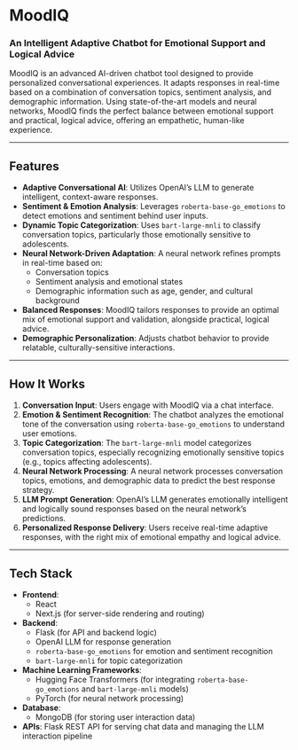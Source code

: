 # MoodIQ

### An Intelligent Adaptive Chatbot for Emotional Support and Logical Advice

MoodIQ is an advanced AI-driven chatbot tool designed to provide personalized conversational experiences. It adapts responses in real-time based on a combination of conversation topics, sentiment analysis, and demographic information. Using state-of-the-art models and neural networks, MoodIQ finds the perfect balance between emotional support and practical, logical advice, offering an empathetic, human-like experience.

---

## Features

- **Adaptive Conversational AI**: Utilizes OpenAI’s LLM to generate intelligent, context-aware responses.
- **Sentiment & Emotion Analysis**: Leverages `roberta-base-go_emotions` to detect emotions and sentiment behind user inputs.
- **Dynamic Topic Categorization**: Uses `bart-large-mnli` to classify conversation topics, particularly those emotionally sensitive to adolescents.
- **Neural Network-Driven Adaptation**: A neural network refines prompts in real-time based on:
  - Conversation topics
  - Sentiment analysis and emotional states
  - Demographic information such as age, gender, and cultural background
- **Balanced Responses**: MoodIQ tailors responses to provide an optimal mix of emotional support and validation, alongside practical, logical advice.
- **Demographic Personalization**: Adjusts chatbot behavior to provide relatable, culturally-sensitive interactions.

---

## How It Works

1. **Conversation Input**: Users engage with MoodIQ via a chat interface.
2. **Emotion & Sentiment Recognition**: The chatbot analyzes the emotional tone of the conversation using `roberta-base-go_emotions` to understand user emotions.
3. **Topic Categorization**: The `bart-large-mnli` model categorizes conversation topics, especially recognizing emotionally sensitive topics (e.g., topics affecting adolescents).
4. **Neural Network Processing**: A neural network processes conversation topics, emotions, and demographic data to predict the best response strategy.
5. **LLM Prompt Generation**: OpenAI’s LLM generates emotionally intelligent and logically sound responses based on the neural network’s predictions.
6. **Personalized Response Delivery**: Users receive real-time adaptive responses, with the right mix of emotional empathy and logical advice.

---

## Tech Stack

- **Frontend**: 
  - React 
  - Next.js (for server-side rendering and routing)
- **Backend**: 
  - Flask (for API and backend logic)
  - OpenAI LLM for response generation
  - `roberta-base-go_emotions` for emotion and sentiment recognition
  - `bart-large-mnli` for topic categorization
- **Machine Learning Frameworks**: 
  - Hugging Face Transformers (for integrating `roberta-base-go_emotions` and `bart-large-mnli` models)
  - PyTorch (for neural network processing)
- **Database**: 
  - MongoDB (for storing user interaction data)
- **APIs**: Flask REST API for serving chat data and managing the LLM interaction pipeline
